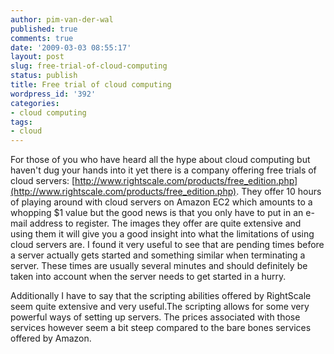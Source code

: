 ```yaml
---
author: pim-van-der-wal
published: true
comments: true
date: '2009-03-03 08:55:17'
layout: post
slug: free-trial-of-cloud-computing
status: publish
title: Free trial of cloud computing
wordpress_id: '392'
categories:
- cloud computing
tags:
- cloud
---
```


For those of you who have heard all the hype about cloud computing but haven't dug your hands into it yet there is a company offering free trials of cloud servers: [http://www.rightscale.com/products/free_edition.php](http://www.rightscale.com/products/free_edition.php). They offer 10 hours of playing around with cloud servers on Amazon EC2 which amounts to a whopping $1 value but the good news is that you only have to put in an e-mail address to register. The images they offer are quite extensive and using them it will give you a good insight into what the limitations of using cloud servers are. I found it very useful to see that are pending times before a server actually gets started and something similar when terminating a server. These times are usually several minutes and should definitely be taken into account when the server needs to get started in a hurry.

Additionally I have to say that the scripting abilities offered by RightScale seem quite extensive and very useful.The scripting allows for some very powerful ways of setting up servers. The prices associated with those services however seem a bit steep compared to the bare bones services offered by Amazon.
